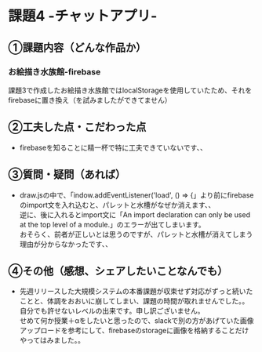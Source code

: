 # 課題4 -チャットアプリ-

## ①課題内容（どんな作品か）
### お絵描き水族館-firebase
 課題3で作成したお絵描き水族館ではlocalStorageを使用していたため、それをfirebaseに置き換え（を試みましたができてません）

## ②工夫した点・こだわった点
-  firebaseを知ることに精一杯で特に工夫できていないです、、

## ③質問・疑問（あれば）
- draw.jsの中で、「indow.addEventListener('load', () => {」より前にfirebaseのimport文を入れ込むと、パレットと水槽がなぜか消えます、、  
逆に、後に入れるとimport文に「An import declaration can only be used at the top level of a module.」のエラーが出てしまいます。  
おそらく、前者が正しいとは思うのですが、パレットと水槽が消えてしまう理由が分からなかったです、、

## ④その他（感想、シェアしたいことなんでも）
- 先週リリースした大規模システムの本番課題が収束せず対応がずっと続いたことと、体調をおおいに崩してしまい、課題の時間が取れませんでした。。  
自分でも許せないレベルの出来です。申し訳ございません。  
せめて何か授業＋αをしたいと思ったので、slackで別の方があげていた画像アップロードを参考にして、firebaseのstorageに画像を格納することだけやってはみました。。
